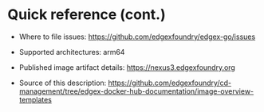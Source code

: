 # Quick reference (cont.)

- Where to file issues: <https://github.com/edgexfoundry/edgex-go/issues>

- Supported architectures: arm64

- Published image artifact details: <https://nexus3.edgexfoundry.org>

- Source of this description: <https://github.com/edgexfoundry/cd-management/tree/edgex-docker-hub-documentation/image-overview-templates>
